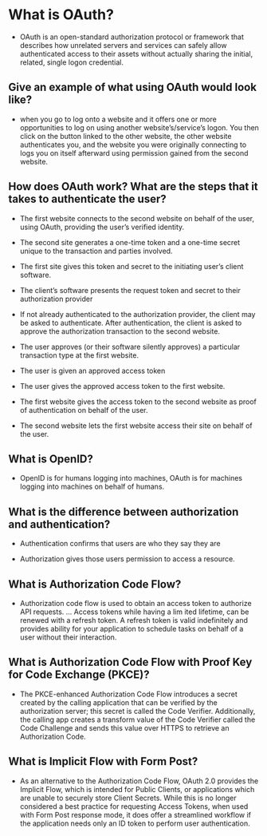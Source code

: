 # What is OAuth?

- OAuth is an open-standard authorization protocol or framework that describes how unrelated servers and services can safely allow authenticated access to their assets without actually sharing the initial, related, single logon credential.

## Give an example of what using OAuth would look like?

- when you go to log onto a website and it offers one or more opportunities to log on using another website’s/service’s logon. You then click on the button linked to the other website, the other website authenticates you, and the website you were originally connecting to logs you on itself afterward using permission gained from the second website.

## How does OAuth work? What are the steps that it takes to authenticate the user?

- The first website connects to the second website on behalf of the user, using OAuth, providing the user’s verified identity.

- The second site generates a one-time token and a one-time secret unique to the transaction and parties involved.

- The first site gives this token and secret to the initiating user’s client software.

- The client’s software presents the request token and secret to their authorization provider

- If not already authenticated to the authorization provider, the client may be asked to authenticate. After authentication, the client is asked to approve the authorization transaction to the second website.

- The user approves (or their software silently approves) a particular transaction type at the first website.

- The user is given an approved access token

- The user gives the approved access token to the first website.

- The first website gives the access token to the second website as proof of authentication on behalf of the user.

- The second website lets the first website access their site on behalf of the user.

## What is OpenID?

- OpenID is for humans logging into machines, OAuth is for machines logging into machines on behalf of humans.

## What is the difference between authorization and authentication?

- Authentication confirms that users are who they say they are

- Authorization gives those users permission to access a resource.

## What is Authorization Code Flow?

- Authorization code flow is used to obtain an access token to authorize API requests. ... Access tokens while having a lim ited lifetime, can be renewed with a refresh token. A refresh token is valid indefinitely and provides ability for your application to schedule tasks on behalf of a user without their interaction.

## What is Authorization Code Flow with Proof Key for Code Exchange (PKCE)?

- The PKCE-enhanced Authorization Code Flow introduces a secret created by the calling application that can be verified by the authorization server; this secret is called the Code Verifier. Additionally, the calling app creates a transform value of the Code Verifier called the Code Challenge and sends this value over HTTPS to retrieve an Authorization Code.

## What is Implicit Flow with Form Post?

- As an alternative to the Authorization Code Flow, OAuth 2.0 provides the Implicit Flow, which is intended for Public Clients, or applications which are unable to securely store Client Secrets. While this is no longer considered a best practice for requesting Access Tokens, when used with Form Post response mode, it does offer a streamlined workflow if the application needs only an ID token to perform user authentication.
